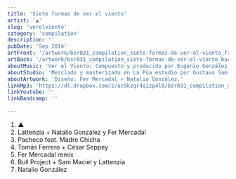 ```yaml
---
title: 'Siete formas de ver el viento'
artist: '▲'
slug: 'verelviento'
category: 'compilation'
description: ''
pubDate: 'Sep 2014'
artFront: '/artwork/bsr031_compilation_siete-formas-de-ver-el-viento_front.jpg'
artBack: '/artwork/bsr031_compilation_siete-formas-de-ver-el-viento_back.jpg'
aboutMusic: 'Ver el Viento: Compuesto y producido por Eugenio González.'
aboutStudio: 'Mezclado y masterizado en La Púa estudio por Gustavo Sam Maciel, Fer Mercadal, Federico Lattanzi y Natalio González.'
aboutArtwork: 'Diseño: Fer Mercadal + Natalio González.'
linkMp3: 'https://dl.dropbox.com/s/ac9kzqr4q1zp4l0/bsr031_compilation_siete-formas-de-ver-el-viento.zip'
linkYoutube: ''
linkBandcamp: ''

---
```


1. ▲
2. Lattenzia + Natalio González y Fer Mercadal
3. Pacheco feat. Madre Chicha
4. Tomás Ferrero + César Seppey
5. Fer Mercadal remix
6. Bull Project + Sam Maciel y Lattenzia
7. Natalio González
